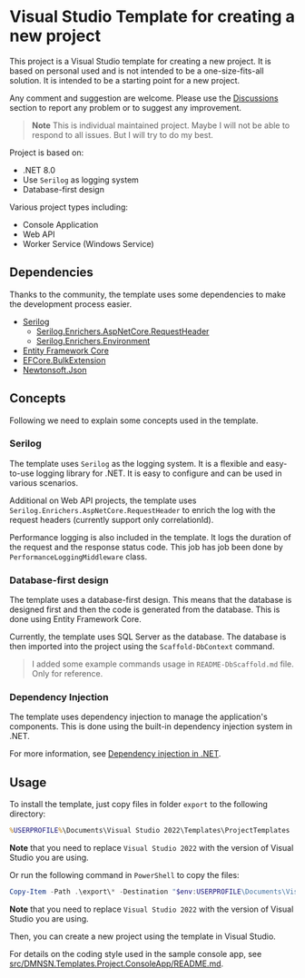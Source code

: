 # Visual Studio Template for creating a new project

This project is a Visual Studio template for creating a new project. It is based on personal used and is not intended to be a one-size-fits-all solution. It is intended to be a starting point for a new project.

Any comment and suggestion are welcome. Please use the [Discussions](https://github.com/DevilDogTG/visualstudio-projects-template/discussions) section to report any problem or to suggest any improvement.

> **Note** This is individual maintained project. Maybe I will not be able to respond to all issues. But I will try to do my best.

Project is based on:
- .NET 8.0
- Use `Serilog` as logging system
- Database-first design

Various project types including:
- Console Application
- Web API
- Worker Service (Windows Service)

## Dependencies

Thanks to the community, the template uses some dependencies to make the development process easier.

- [Serilog](https://serilog.net/)
	- [Serilog.Enrichers.AspNetCore.RequestHeader](https://github.com/DevilDogTG/serilog-enrichers-aspnetcore)
	- [Serilog.Enrichers.Environment](https://github.com/serilog/serilog-enrichers-environment)
- [Entity Framework Core](https://docs.microsoft.com/en-us/ef/core/)
- [EFCore.BulkExtension](https://github.com/borisdj/EFCore.BulkExtensions)
- [Newtonsoft.Json](https://www.newtonsoft.com/json)

## Concepts

Following we need to explain some concepts used in the template.

### Serilog

The template uses `Serilog` as the logging system. It is a flexible and easy-to-use logging library for .NET. It is easy to configure and can be used in various scenarios.

Additional on Web API projects, the template uses `Serilog.Enrichers.AspNetCore.RequestHeader` to enrich the log with the request headers (currently support only correlationId).

Performance logging is also included in the template. It logs the duration of the request and the response status code. This job has job been done by `PerformanceLoggingMiddleware` class.

### Database-first design

The template uses a database-first design. This means that the database is designed first and then the code is generated from the database. This is done using Entity Framework Core.

Currently, the template uses SQL Server as the database. The database is then imported into the project using the `Scaffold-DbContext` command.

> I added some example commands usage in `README-DbScaffold.md` file. Only for reference.

### Dependency Injection

The template uses dependency injection to manage the application's components. This is done using the built-in dependency injection system in .NET.

For more information, see [Dependency injection in .NET](https://docs.microsoft.com/en-us/dotnet/core/extensions/dependency-injection).

## Usage

To install the template, just copy files in folder `export` to the following directory:

```cmd
%USERPROFILE%\Documents\Visual Studio 2022\Templates\ProjectTemplates
```

**Note** that you need to replace `Visual Studio 2022` with the version of Visual Studio you are using.

Or run the following command in `PowerShell` to copy the files:

```powershell
Copy-Item -Path .\export\* -Destination "$env:USERPROFILE\Documents\Visual Studio 2022\Templates\ProjectTemplates" -Recurse -Force
```

**Note** that you need to replace `Visual Studio 2022` with the version of Visual Studio you are using.

Then, you can create a new project using the template in Visual Studio.


For details on the coding style used in the sample console app, see [src/DMNSN.Templates.Project.ConsoleApp/README.md](src/DMNSN.Templates.Project.ConsoleApp/README.md).

